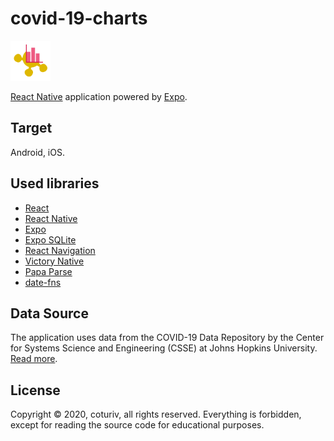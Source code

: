 # covid-19-charts

<img src="./src/assets/images/icon-legacy-android.png" width="64" height="64"/>

[React Native](https://reactnative.dev/) application powered by [Expo](https://expo.io/).

## Target

Android, iOS.

## Used libraries

- [React](https://reactjs.org/)
- [React Native](https://reactnative.dev/)
- [Expo](https://expo.io/)
- [Expo SQLite](https://docs.expo.io/versions/latest/sdk/sqlite/)
- [React Navigation](https://reactnavigation.org/)
- [Victory Native](https://formidable.com/open-source/victory/docs/native/)
- [Papa Parse](https://www.papaparse.com)
- [date-fns](https://date-fns.org)


## Data Source

The application uses data from the COVID-19 Data Repository by the Center for Systems Science and Engineering (CSSE) at Johns Hopkins University. [Read more](https://github.com/CSSEGISandData/COVID-19).

## License

Copyright © 2020, coturiv, all rights reserved. Everything is forbidden, except for reading the source code for educational purposes.
